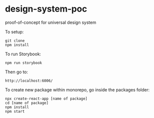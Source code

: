 # design-system-poc
proof-of-concept for universal design system

To setup:
```
git clone
npm install
```

To run Storybook:

`npm run storybook`

Then go to:

`http://localhost:6006/`

To create new package within monorepo, go inside the packages folder:

```
npx create-react-app [name of package]
cd [name of package]
npm install
npm start
```
